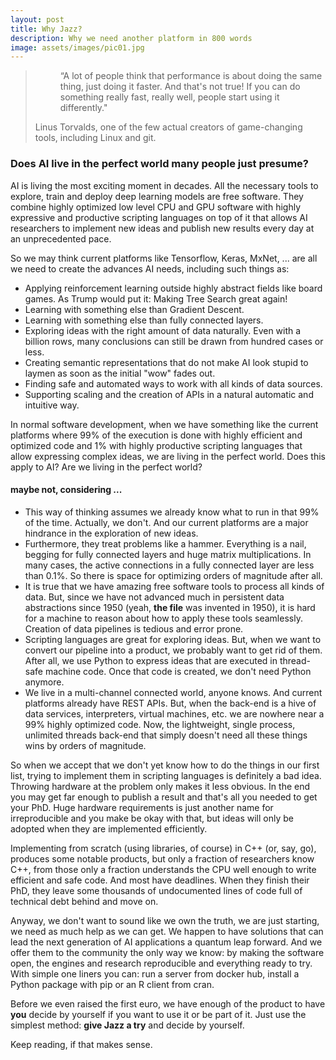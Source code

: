 ```yaml
---
layout: post
title: Why Jazz?
description: Why we need another platform in 800 words
image: assets/images/pic01.jpg
---
```

<blockquote>
<dl>
	<dd>
		<p>“A lot of people think that performance is about doing the same thing, just doing it faster. And that's not true! If you can do something really fast, really well, people start using it differently."</p>
	</dd>
	<dt>Linus Torvalds, one of the few actual creators of game-changing tools, including Linux and git.</dt>
</dl></blockquote>


<h3>Does AI live in the perfect world many people just presume?</h3>

AI is living the most exciting moment in decades. All the necessary tools to explore, train and deploy deep learning models are free software. They combine highly optimized low level CPU and GPU software with highly expressive and productive scripting languages on top
of it that allows AI researchers to implement new ideas and publish new results every day at an unprecedented pace.

So we may think current platforms like Tensorflow, Keras, MxNet, ... are all we need to create the advances AI needs, including such things as:

<ul>
	<li>Applying reinforcement learning outside highly abstract fields like board games. As Trump would put it: Making Tree Search great again!</li>
	<li>Learning with something else than Gradient Descent.</li>
	<li>Learning with something else than fully connected layers.</li>
	<li>Exploring ideas with the right amount of data naturally. Even with a billion rows, many conclusions can still be drawn from hundred cases or less.</li>
	<li>Creating semantic representations that do not make AI look stupid to laymen as soon as the initial "wow" fades out.</li>
	<li>Finding safe and automated ways to work with all kinds of data sources.</li>
	<li>Supporting scaling and the creation of APIs in a natural automatic and intuitive way.</li>
</ul>

In normal software development, when we have something like the current platforms where 99% of the execution is done with highly
efficient and optimized code and 1% with highly productive scripting languages that allow expressing complex ideas, we are living in the perfect world. Does this apply to AI? Are we living in the perfect world?

<h4>maybe not, considering ...</h4>
<ul>
	<li>This way of thinking assumes we already know what to run in that 99% of the time. Actually, we don't. And our current platforms are a major hindrance in the exploration of new ideas.</li>
	<li>Furthermore, they treat problems like a hammer. Everything is a nail, begging for fully connected layers and huge matrix multiplications. In many cases, the active connections in a fully connected layer are less than 0.1%. So there is space for optimizing orders of magnitude after all.</li>
	<li>It is true that we have amazing free software tools to process all kinds of data. But, since we have not advanced much in persistent data abstractions since 1950 (yeah, <b>the file</b> was invented in 1950), it is hard for a machine to reason about how to apply these tools seamlessly. Creation of data pipelines is tedious and error prone.</li>
	<li>Scripting languages are great for exploring ideas. But, when we want to convert our pipeline into a product, we probably want to get rid of them. After all, we use Python to express ideas that are executed in thread-safe machine code. Once that code is created, we don't need Python anymore.</li>
	<li>We live in a multi-channel connected world, anyone knows. And current platforms already have REST APIs. But, when the back-end is a hive of data services, interpreters, virtual machines, etc. we are nowhere near a 99% highly optimized code. Now, the lightweight, single process, unlimited threads back-end that simply doesn't need all these things wins by orders of magnitude.</li>
</ul>

So when we accept that we don't yet know how to do the things in our first list, trying to implement them in scripting languages is definitely a bad idea. Throwing hardware at the problem only makes it less obvious. In the end you may get far enough to publish a result and that's all you needed to get your PhD. Huge hardware requirements is just another name for irreproducible and you make be okay with that, but ideas will only be adopted when they are implemented efficiently.

Implementing from scratch (using libraries, of course) in C++ (or, say, go), produces some notable products, but only a fraction of researchers know C++, from those only a fraction understands the CPU well enough to write efficient and safe code. And most have deadlines.
When they finish their PhD, they leave some thousands of undocumented lines of code full of technical debt behind and move on.

Anyway, we don't want to sound like we own the truth, we are just starting, we need as much help as we can get. We happen to have solutions that can lead the next generation of AI applications a quantum leap forward. And we offer them to the community the only way we know: by making the software open, the engines and research reproducible and everything ready to try. With simple one liners you can: run a server from docker hub, install a Python package with pip or an R client from cran.

Before we even raised the first euro, we have enough of the product to have <b>you</b> decide by yourself if you want to use it or be part of it. Just use the simplest method: <b>give Jazz a try</b> and decide by yourself.

Keep reading, if that makes sense.
